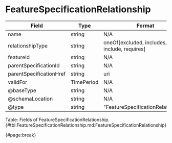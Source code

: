 <!--
    ATTENTION: This file was generated via gradle!
               Do NOT manually edit this file! Any such changes will be overwritten!
-->

# FeatureSpecificationRelationship

| Field | Type | Format | Required |
| ------- | ------- | ------- | --- |
| name | string | N/A | No |
| relationshipType | string | oneOf[excluded, includes, may include, requires] | No |
| featureId | string | N/A | No |
| parentSpecificationId | string | N/A | No |
| parentSpecificationHref | string | uri | No |
| validFor | TimePeriod | N/A | No |
| @baseType | string | N/A | No |
| @schemaLocation | string | N/A | No |
| @type | string | "FeatureSpecificationRelationship" | Yes |

Table: Fields of FeatureSpecificationRelationship. {#tbl:FeatureSpecificationRelationship.md:FeatureSpecificationRelationship}

{#page:break}
